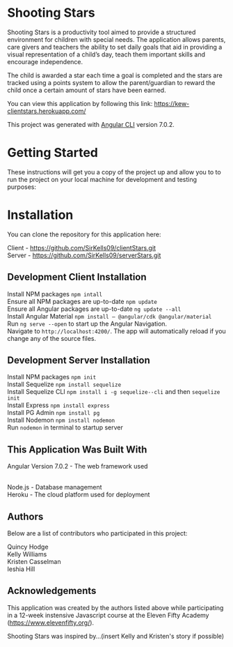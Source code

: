 # Shooting Stars
Shooting Stars is a productivity tool aimed to provide a structured environment for children with special needs. The application allows parents, care givers and teachers the ability to set daily goals that aid in providing a visual representation of a child’s day, teach them important skills and encourage independence.  

The child is awarded a star each time a goal is completed and the stars are tracked using a points system to allow the parent/guardian to reward the child once a certain amount of stars have been earned.

You can view this application by following this link: https://kew-clientstars.herokuapp.com/


This project was generated with [Angular CLI](https://github.com/angular/angular-cli) version 7.0.2.

# Getting Started
These instructions will get you a copy of the project up and allow you to to run the project on your local machine for development and testing purposes:

# Installation 
You can clone the repository for this application here: 

Client - https://github.com/SirKells09/clientStars.git
<br />
Server - https://github.com/SirKells09/serverStars.git

## Development Client Installation

Install NPM packages `npm intall`
<br />
Ensure all NPM packages are up-to-date `npm update` 
<br />
Ensure all Angular packages are up-to-date `ng update --all`
<br />
Install Angular Material `npm install — @angular/cdk @angular/material` 
<br />
Run `ng serve --open` to start up the Angular Navigation. 
<br />
Navigate to `http://localhost:4200/`. The app will automatically reload if you change any of the source files.

## Development Server Installation

Install NPM packages `npm init` 
<br />
Install Sequelize `npm install sequelize`
<br />
Install Sequelize CLI `npm install i -g sequelize--cli` and then `sequelize init`
<br />
Install Express `npm install express`
<br />
Install PG Admin `npm install pg` 
<br />
Install Nodemon `npm install nodemon`
<br />
Run `nodemon` in terminal to startup server

## This Application Was Built With 
Angular Version 7.0.2 - The web framework used

<br />
Node.js - Database management 
<br />
Heroku - The cloud platform used for deployment

## Authors 

Below are a list of contributors who participated in this project:

Quincy Hodge
<br />
Kelly Williams
<br />
Kristen Casselman 
<br />
Ieshia Hill 

## Acknowledgements
This application was created by the authors listed above while participating in a 12-week instensive Javascript course at the Eleven Fifty Academy (https://www.elevenfifty.org/).

Shooting Stars was inspired by…(insert Kelly and Kristen's story if possible)


